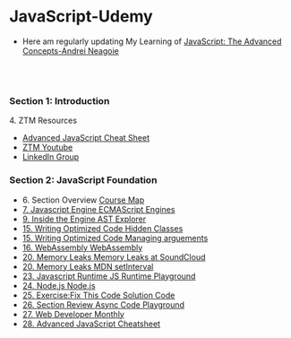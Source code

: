 # JavaScript-Udemy
<ul>
<li>Here am regularly updating My Learning of <a href="https://www.udemy.com/course/advanced-javascript-concepts/"> JavaScript: The Advanced Concepts-Andrei Neagoie</a></li>
</ul>
<br/>
<br/>
<h3>Section 1: Introduction</h3>
<p>4. ZTM Resources </p>
<ul>
    <li><a href="https://zerotomastery.io/cheatsheets/javascript-cheatsheet-the-advanced-concepts/">Advanced JavaScript Cheat Sheet</a></li>
    <li><a href="https://www.youtube.com/@ZeroToMastery">ZTM Youtube</a></li>
    <li><a href="https://www.linkedin.com/signup/cold-join?session_redirect=https%3A%2F%2Fwww%2Elinkedin%2Ecom%2Fgroups%2F12121940%2F&trk=login_reg_redirect">LinkedIn Group</a></li>
</ul>
<h3>Section 2: JavaScript Foundation</h3>
<ul>
    <li>6. Section Overview <a href="https://coggle.it/diagram/XE3ZoVj-rtA5hcxj/t/advanced-javascript">Course Map</li>
    <li>7. Javascript Engine <a href="https://en.wikipedia.org/wiki/List_of_ECMAScript_engines">ECMAScript Engines</li>
    <li>9. Inside the Engine <a href="https://astexplorer.net/">AST Explorer</li>
    <li>15. Writing Optimized Code <a href="https://richardartoul.github.io/jekyll/update/2015/04/26/hidden-classes.html">Hidden Classes</li>
    <li>15. Writing Optimized Code <a href="https://github.com/petkaantonov/bluebird/wiki/Optimization-killers#3-managing-arguments">Managing arguements</li>
    <li>16. WebAssembly <a href="https://webassembly.org/">WebAssembly</li>
    <li>20. Memory Leaks <a href="https://developers.soundcloud.com/blog/garbage-collection-in-redux-applications">Memory Leaks at SoundCloud</li>
    <li>20. Memory Leaks <a href="https://developer.mozilla.org/en-US/docs/Web/API/setInterval">MDN setInterval</li>
    <li>23. Javascript Runtime <a href="http://latentflip.com/loupe/?code=ZnVuY3Rpb24gcHJpbnRIZWxsbygpIHsNCiAgICBjb25zb2xlLmxvZygnSGVsbG8gZnJvbSBiYXonKTsNCn0NCg0KZnVuY3Rpb24gYmF6KCkgew0KICAgIHNldFRpbWVvdXQocHJpbnRIZWxsbywgMzAwMCk7DQp9DQoNCmZ1bmN0aW9uIGJhcigpIHsNCiAgICBiYXooKTsNCn0NCg0KZnVuY3Rpb24gZm9vKCkgew0KICAgIGJhcigpOw0KfQ0KDQpmb28oKTs%3D!!!PGJ1dHRvbj5DbGljayBtZSE8L2J1dHRvbj4%3D">JS Runtime Playground</li>
    <li>24. Node.js <a href="https://nodejs.org/en">Node.js</li>
    <li>25. Exercise:Fix This Code <a href="https://replit.com/@aneagoie/Prevent-Stack-Overflow">Solution Code</li>
    <li>26. Section Review <a href="https://replit.com/@aneagoie/Javascript-Runtime">Async Code Playground</li>
    <li>27. <a href="https://zerotomastery.io/blog/?tag=WDM&utm_source=udemy&utm_medium=coursecontent#monthly"> Web Developer Monthly</li>
    <li>28. <a href="https://zerotomastery.io/cheatsheets/javascript-cheatsheet-the-advanced-concepts/?utm_source=udemy&utm_medium=coursecontent">Advanced JavaScript Cheatsheet</li>
</ul>
